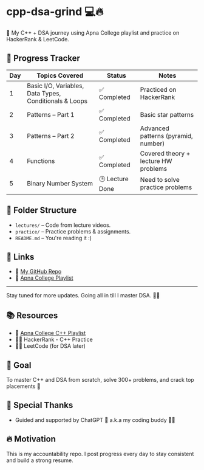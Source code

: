 # cpp-dsa-grind 💻🔥

🚀 My C++ + DSA journey using Apna College playlist and practice on HackerRank & LeetCode.

## 📅 Progress Tracker

| Day | Topics Covered | Status | Notes |
|-----|----------------|--------|-------|
| 1   | Basic I/O, Variables, Data Types, Conditionals & Loops | ✅ Completed | Practiced on HackerRank |
| 2   | Patterns – Part 1 | ✅ Completed | Basic star patterns |
| 3   | Patterns – Part 2 | ✅ Completed | Advanced patterns (pyramid, number) |
| 4   | Functions | ✅ Completed | Covered theory + lecture HW problems |
| 5   | Binary Number System | 🕒 Lecture Done | Need to solve practice problems |

## 📂 Folder Structure

- `lectures/` – Code from lecture videos.
- `practice/` – Practice problems & assignments.
- `README.md` – You're reading it :)

## 🔗 Links

- 📂 [My GitHub Repo](https://github.com/Jagadeesh459/cpp-dsa-grind)
- 🎥 [Apna College Playlist](https://www.youtube.com/playlist?list=PLfqMhTWNBTe0b2nM6JHVCnAkhQRGiZMSJ)

---

Stay tuned for more updates. Going all in till I master DSA. 💪🔥

## 📚 Resources
- 🎥 [Apna College C++ Playlist](https://www.youtube.com/playlist?list=PLfqMhTWNBTe0b2nM6JHVCnAkhQRGiZMSJ)
- 👨‍💻 HackerRank - C++ Practice
- 👨‍💻 LeetCode (for DSA later)

## 🧠 Goal

To master C++ and DSA from scratch, solve 300+ problems, and crack top placements 💼

## 🙌 Special Thanks

- Guided and supported by ChatGPT 💬 a.k.a my coding buddy 👨‍💻

## 🔥 Motivation

This is my accountability repo. I post progress every day to stay consistent and build a strong resume.
